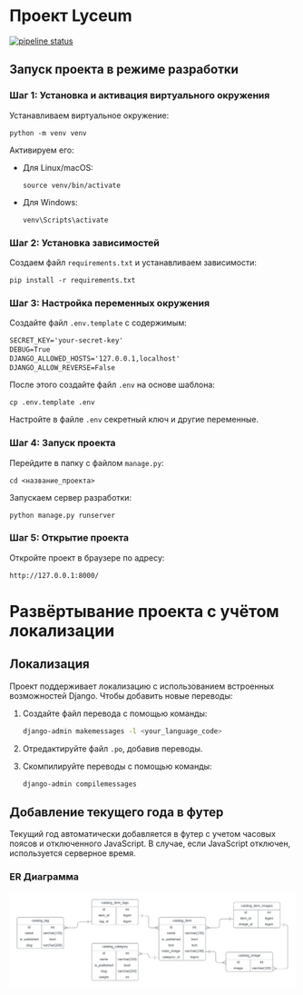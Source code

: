 # Проект Lyceum

[![pipeline status](https://gitlab.crja72.ru/django/2024/autumn/course/students/172792-mario12526-course-1187/badges/main/pipeline.svg)](https://gitlab.crja72.ru/django/2024/autumn/course/students/172792-mario12526-course-1187/-/commits/main)

## Запуск проекта в режиме разработки

### Шаг 1: Установка и активация виртуального окружения

Устанавливаем виртуальное окружение:
```commandline
python -m venv venv
```

Активируем его:
- Для Linux/macOS:
    ```
    source venv/bin/activate
    ```
- Для Windows:
    ```
    venv\Scripts\activate
    ```

### Шаг 2: Установка зависимостей

Создаем файл `requirements.txt` и устанавливаем зависимости:
```commandline
pip install -r requirements.txt
```

### Шаг 3: Настройка переменных окружения

Создайте файл `.env.template` с содержимым:
```
SECRET_KEY='your-secret-key' 
DEBUG=True
DJANGO_ALLOWED_HOSTS='127.0.0.1,localhost'
DJANGO_ALLOW_REVERSE=False
```

После этого создайте файл `.env` на основе шаблона:
```
cp .env.template .env
```

Настройте в файле `.env` секретный ключ и другие переменные.

### Шаг 4: Запуск проекта

Перейдите в папку с файлом `manage.py`:
```
cd <название_проекта>
```

Запускаем сервер разработки:
```commandline
python manage.py runserver
```

### Шаг 5: Открытие проекта

Откройте проект в браузере по адресу:
```
http://127.0.0.1:8000/
```

# Развёртывание проекта с учётом локализации

## Локализация

Проект поддерживает локализацию с использованием встроенных возможностей Django. Чтобы добавить новые переводы:

1. Создайте файл перевода с помощью команды:
    ```bash
    django-admin makemessages -l <your_language_code>
    ```

2. Отредактируйте файл `.po`, добавив переводы.

3. Скомпилируйте переводы с помощью команды:
    ```bash
    django-admin compilemessages
    ```

## Добавление текущего года в футер

Текущий год автоматически добавляется в футер с учетом часовых поясов и отключенного JavaScript. В случае, если JavaScript отключен, используется серверное время.

### ER Диаграмма

![QuickDBD-export](ER.jpg)
